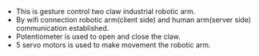 * This is gesture control two claw industrial robotic arm.
* By wifi connection robotic arm(client side) and human arm(server side) communication established.
* Potentiometer is used to open and close the claw.
* 5 servo motors is used to make movement the robotic arm.
